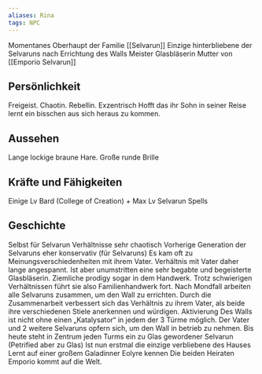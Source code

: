 ```yaml
---
aliases: Rina
tags: NPC
---
```


Momentanes Oberhaupt der Familie [[Selvarun]]
Einzige hinterbliebene der Selvaruns nach Errichtung des Walls
Meister Glasbläserin
Mutter von [[Emporio Selvarun]]

## Persönlichkeit
Freigeist. Chaotin. Rebellin. Exzentrisch
Hofft das ihr Sohn in seiner Reise lernt ein bisschen aus sich heraus zu kommen.

## Aussehen
Lange lockige braune Hare. Große runde Brille

## Kräfte und Fähigkeiten
Einige Lv Bard (College of Creation) + Max Lv Selvarun Spells


## Geschichte
Selbst für Selvarun Verhältnisse sehr chaotisch
Vorherige Generation der Selvaruns eher konservativ (für Selvaruns)
Es kam oft zu Meinungsverschiedenheiten mit ihrem Vater.
Verhältnis mit Vater daher lange angespannt.
Ist aber unumstritten eine sehr begabte und begeisterte Glasbläserin. Ziemliche prodigy sogar in dem Handwerk.
Trotz schwierigen Verhältnissen führt sie also Familienhandwerk fort.
Nach Mondfall arbeiten alle Selvaruns zusammen, um den Wall zu errichten.
Durch die Zusammenarbeit verbessert sich das Verhältnis zu ihrem Vater, als beide ihre verschiedenen Stiele anerkennen und würdigen.
Aktivierung Des Walls ist nicht ohne einen „Katalysator“ in jedem der 3 Türme möglich. Der Vater und 2 weitere Selvaruns opfern sich, um den Wall in betrieb zu nehmen. Bis heute steht in Zentrum jeden Turms ein zu Glas gewordener Selvarun (Petrified aber zu Glas)
Ist nun erstmal die einzige verbliebene des Hauses
Lernt auf einer großem Galadinner Eolyre kennen
Die beiden Heiraten
Emporio kommt auf die Welt.